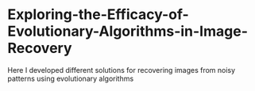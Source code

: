 # Exploring-the-Efficacy-of-Evolutionary-Algorithms-in-Image-Recovery
Here I developed different solutions for recovering images from noisy patterns using evolutionary algorithms
